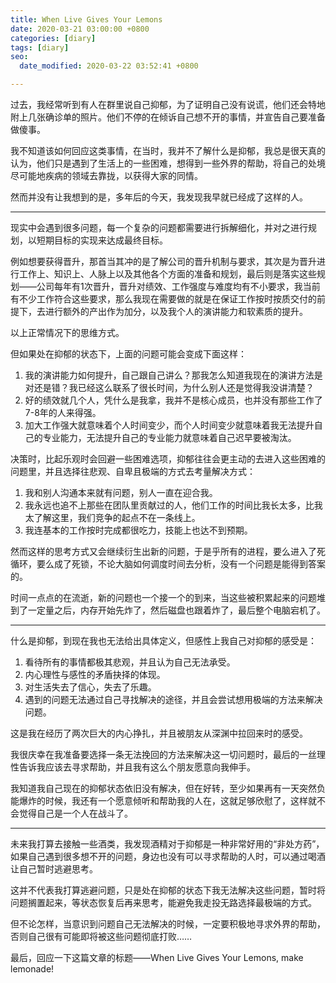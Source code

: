 ```yaml
---
title: When Live Gives Your Lemons
date: 2020-03-21 03:00:00 +0800
categories: [diary]
tags: [diary]
seo:
  date_modified: 2020-03-22 03:52:41 +0800

---
```


过去，我经常听到有人在群里说自己抑郁，为了证明自己没有说谎，他们还会特地附上几张确诊单的照片。他们不停的在倾诉自己想不开的事情，并宣告自己要准备做傻事。

我不知道该如何回应这类事情，在当时，我并不了解什么是抑郁，我总是很天真的认为，他们只是遇到了生活上的一些困难，想得到一些外界的帮助，将自己的处境尽可能地疾病的领域去靠拢，以获得大家的同情。

然而并没有让我想到的是，多年后的今天，我发现我早就已经成了这样的人。

-------

现实中会遇到很多问题，每一个复杂的问题都需要进行拆解细化，并对之进行规划，以短期目标的实现来达成最终目标。

例如想要获得晋升，那首当其冲的是了解公司的晋升机制与要求，其次是为晋升进行工作上、知识上、人脉上以及其他各个方面的准备和规划，最后则是落实这些规划——公司每年有1次晋升，晋升对绩效、工作强度与难度均有不小要求，我当前有不少工作符合这些要求，那么我现在需要做的就是在保证工作按时按质交付的前提下，去进行额外的产出作为加分，以及我个人的演讲能力和软素质的提升。

以上正常情况下的思维方式。

但如果处在抑郁的状态下，上面的问题可能会变成下面这样：

1. 我的演讲能力如何提升，自己跟自己讲么？那我怎么知道我现在的演讲方法是对还是错？我已经这么联系了很长时间，为什么别人还是觉得我没讲清楚？
2. 好的绩效就几个人，凭什么是我拿，我并不是核心成员，也并没有那些工作了7-8年的人来得强。
3. 加大工作强大就意味着个人时间变少，而个人时间变少就意味着我无法提升自己的专业能力，无法提升自己的专业能力就意味着自己迟早要被淘汰。

决策时，比起乐观时会回避一些困难选项，抑郁往往会更主动的去进入这些困难的问题里，并且选择往悲观、自卑且极端的方式去考量解决方式：

1. 我和别人沟通本来就有问题，别人一直在迎合我。
2. 我永远也追不上那些在团队里贡献过的人，他们工作的时间比我长太多，比我太了解这里，我们竞争的起点不在一条线上。
3. 我连基本的工作按时完成都很吃力，技能上也达不到预期。

然而这样的思考方式又会继续衍生出新的问题，于是乎所有的进程，要么进入了死循环，要么成了死锁，不论大脑如何调度时间去分析，没有一个问题是能得到答案的。

时间一点点的在流逝，新的问题也一个接一个的到来，当这些被积累起来的问题堆到了一定量之后，内存开始先炸了，然后磁盘也跟着炸了，最后整个电脑宕机了。

-------

什么是抑郁，到现在我也无法给出具体定义，但感性上我自己对抑郁的感受是：

1. 看待所有的事情都极其悲观，并且认为自己无法承受。
2. 内心理性与感性的矛盾抉择的体现。
3. 对生活失去了信心，失去了乐趣。
4. 遇到的问题无法通过自己寻找解决的途径，并且会尝试想用极端的方法来解决问题。

这是我在经历了两次巨大的内心挣扎，并且被朋友从深渊中拉回来时的感受。

我很庆幸在我准备要选择一条无法挽回的方法来解决这一切问题时，最后的一丝理性告诉我应该去寻求帮助，并且我有这么个朋友愿意向我伸手。

我知道我自己现在的抑郁状态依旧没有解决，但在好转，至少如果再有一天突然负能爆炸的时候，我还有一个愿意倾听和帮助我的人在，这就足够欣慰了，这样就不会觉得自己是一个人在战斗了。

-------

未来我打算去接触一些酒类，我发现酒精对于抑郁是一种非常好用的“非处方药”，如果自己遇到很多想不开的问题，身边也没有可以寻求帮助的人时，可以通过喝酒让自己暂时逃避思考。

这并不代表我打算逃避问题，只是处在抑郁的状态下我无法解决这些问题，暂时将问题搁置起来，等状态恢复后再来思考，能避免我走投无路选择最极端的方式。

但不论怎样，当意识到问题自己无法解决的时候，一定要积极地寻求外界的帮助，否则自己很有可能即将被这些问题彻底打败……

最后，回应一下这篇文章的标题——When Live Gives Your Lemons, make lemonade!
